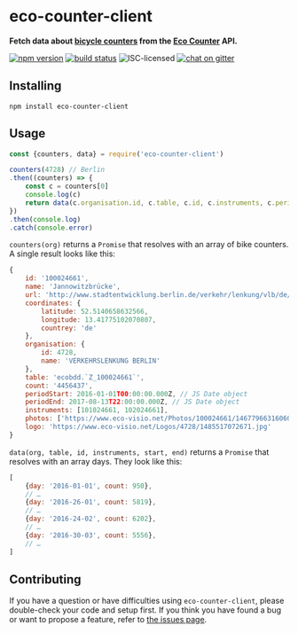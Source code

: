 # eco-counter-client

**Fetch data about [bicycle counters](https://en.wikipedia.org/wiki/Traffic_count#Bicycle_and_pedestrian_traffic_counting_devices) from the [Eco Counter](http://www.eco-compteur.com/en/) API.**

[![npm version](https://img.shields.io/npm/v/eco-counter-client.svg)](https://www.npmjs.com/package/eco-counter-client)
[![build status](https://img.shields.io/travis/derhuerst/eco-counter-client.svg)](https://travis-ci.org/derhuerst/eco-counter-client)
![ISC-licensed](https://img.shields.io/github/license/derhuerst/eco-counter-client.svg)
[![chat on gitter](https://badges.gitter.im/derhuerst.svg)](https://gitter.im/derhuerst)


## Installing

```shell
npm install eco-counter-client
```


## Usage

```js
const {counters, data} = require('eco-counter-client')

counters(4728) // Berlin
.then((counters) => {
	const c = counters[0]
	console.log(c)
	return data(c.organisation.id, c.table, c.id, c.instruments, c.periodStart, c.periodEnd)
})
.then(console.log)
.catch(console.error)
```

`counters(org)` returns a `Promise` that resolves with an array of bike counters. A single result looks like this:

```js
{
	id: '100024661',
	name: 'Jannowitzbrücke',
	url: 'http://www.stadtentwicklung.berlin.de/verkehr/lenkung/vlb/de/erhebungen.shtml',
	coordinates: {
		latitude: 52.5140658632566,
		longitude: 13.41775102070807,
		countrey: 'de'
	},
	organisation: {
		id: 4728,
		name: 'VERKEHRSLENKUNG BERLIN'
	},
	table: 'ecobdd.`Z_100024661`',
	count: '4456437',
	periodStart: 2016-01-01T00:00:00.000Z, // JS Date object
	periodEnd: 2017-08-13T22:00:00.000Z, // JS Date object
	instruments: [101024661, 102024661],
	photos: ['https://www.eco-visio.net/Photos/100024661/14677966316060.jpg'],
	logo: 'https://www.eco-visio.net/Logos/4728/1485517072671.jpg'
}
```

`data(org, table, id, instruments, start, end)` returns a `Promise` that resolves with an array days. They look like this:

```js
[
	{day: '2016-01-01', count: 950},
	// …
	{day: '2016-26-01', count: 5819},
	// …
	{day: '2016-24-02', count: 6202},
	// …
	{day: '2016-30-03', count: 5556},
	// …
]
```


## Contributing

If you have a question or have difficulties using `eco-counter-client`, please double-check your code and setup first. If you think you have found a bug or want to propose a feature, refer to [the issues page](https://github.com/derhuerst/eco-counter-client/issues).
